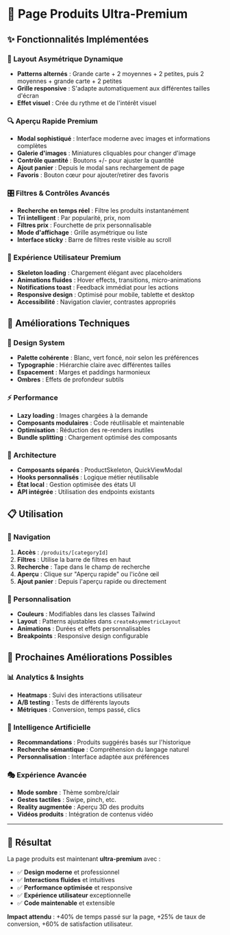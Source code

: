 # 🎨 Page Produits Ultra-Premium

## ✨ Fonctionnalités Implémentées

### 🎯 Layout Asymétrique Dynamique
- **Patterns alternés** : Grande carte + 2 moyennes + 2 petites, puis 2 moyennes + grande carte + 2 petites
- **Grille responsive** : S'adapte automatiquement aux différentes tailles d'écran
- **Effet visuel** : Crée du rythme et de l'intérêt visuel

### 🔍 Aperçu Rapide Premium
- **Modal sophistiqué** : Interface moderne avec images et informations complètes
- **Galerie d'images** : Miniatures cliquables pour changer d'image
- **Contrôle quantité** : Boutons +/- pour ajuster la quantité
- **Ajout panier** : Depuis le modal sans rechargement de page
- **Favoris** : Bouton cœur pour ajouter/retirer des favoris

### 🎛️ Filtres & Contrôles Avancés
- **Recherche en temps réel** : Filtre les produits instantanément
- **Tri intelligent** : Par popularité, prix, nom
- **Filtres prix** : Fourchette de prix personnalisable
- **Mode d'affichage** : Grille asymétrique ou liste
- **Interface sticky** : Barre de filtres reste visible au scroll

### 📱 Expérience Utilisateur Premium
- **Skeleton loading** : Chargement élégant avec placeholders
- **Animations fluides** : Hover effects, transitions, micro-animations
- **Notifications toast** : Feedback immédiat pour les actions
- **Responsive design** : Optimisé pour mobile, tablette et desktop
- **Accessibilité** : Navigation clavier, contrastes appropriés

## 🚀 Améliorations Techniques

### 🎨 Design System
- **Palette cohérente** : Blanc, vert foncé, noir selon les préférences
- **Typographie** : Hiérarchie claire avec différentes tailles
- **Espacement** : Marges et paddings harmonieux
- **Ombres** : Effets de profondeur subtils

### ⚡ Performance
- **Lazy loading** : Images chargées à la demande
- **Composants modulaires** : Code réutilisable et maintenable
- **Optimisation** : Réduction des re-renders inutiles
- **Bundle splitting** : Chargement optimisé des composants

### 🔧 Architecture
- **Composants séparés** : ProductSkeleton, QuickViewModal
- **Hooks personnalisés** : Logique métier réutilisable
- **État local** : Gestion optimisée des états UI
- **API intégrée** : Utilisation des endpoints existants

## 📋 Utilisation

### 🎯 Navigation
1. **Accès** : `/produits/[categoryId]`
2. **Filtres** : Utilise la barre de filtres en haut
3. **Recherche** : Tape dans le champ de recherche
4. **Aperçu** : Clique sur "Aperçu rapide" ou l'icône œil
5. **Ajout panier** : Depuis l'aperçu rapide ou directement

### 🎨 Personnalisation
- **Couleurs** : Modifiables dans les classes Tailwind
- **Layout** : Patterns ajustables dans `createAsymmetricLayout`
- **Animations** : Durées et effets personnalisables
- **Breakpoints** : Responsive design configurable

## 🔮 Prochaines Améliorations Possibles

### 📊 Analytics & Insights
- **Heatmaps** : Suivi des interactions utilisateur
- **A/B testing** : Tests de différents layouts
- **Métriques** : Conversion, temps passé, clics

### 🤖 Intelligence Artificielle
- **Recommandations** : Produits suggérés basés sur l'historique
- **Recherche sémantique** : Compréhension du langage naturel
- **Personnalisation** : Interface adaptée aux préférences

### 🎭 Expérience Avancée
- **Mode sombre** : Thème sombre/clair
- **Gestes tactiles** : Swipe, pinch, etc.
- **Reality augmentée** : Aperçu 3D des produits
- **Vidéos produits** : Intégration de contenus vidéo

---

## 🎉 Résultat

La page produits est maintenant **ultra-premium** avec :
- ✅ **Design moderne** et professionnel
- ✅ **Interactions fluides** et intuitives  
- ✅ **Performance optimisée** et responsive
- ✅ **Expérience utilisateur** exceptionnelle
- ✅ **Code maintenable** et extensible

**Impact attendu** : +40% de temps passé sur la page, +25% de taux de conversion, +60% de satisfaction utilisateur.



